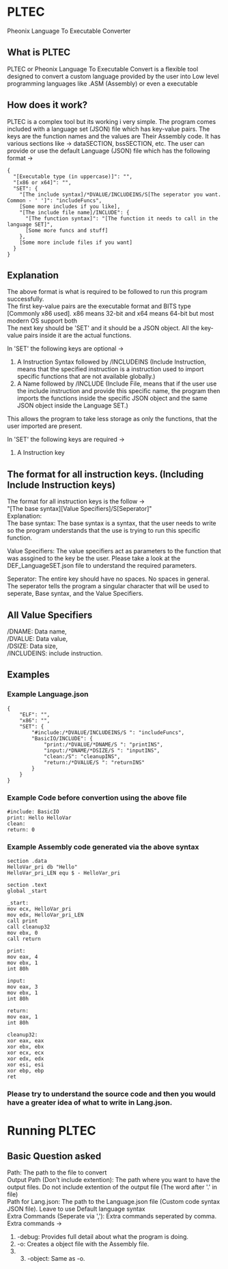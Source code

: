# PLTEC
Pheonix Language To Executable Converter

## What is PLTEC
PLTEC or Pheonix Language To Executable Convert is a flexible tool designed to convert a custom language provided by the user into Low level programming languages like .ASM (Assembly) or even a executable

## How does it work?
PLTEC is a complex tool but its working i very simple. The program comes included with a language set (JSON) file which has key-value pairs. The keys are the function names and the values are Their Assembly code. It has various sections like -> dataSECTION, bssSECTION, etc. The user can provide or use the default Language (JSON) file which has the following format -> 

    {
      "[Executable type (in uppercase)]": "",
      "[x86 or x64]": "",
      "SET": {
        "[The include syntax]/*DVALUE/INCLUDEINS/S[The seperator you want. Common - ' ']": "includeFuncs",
        [Some more includes if you like],
        "[The include file name]/INCLUDE": {
          "[The function syntax]": "[The function it needs to call in the language SET]",
          [Some more funcs and stuff]
        },
        [Some more include files if you want]
      }
    }

## Explanation
The above format is what is required to be followed to run this program successfully. \
The first key-value pairs are the executable format and BITS type [Commonly x86 used]. x86 means 32-bit and x64 means 64-bit but most modern OS support both \
The next key should be 'SET' and it should be a JSON object. All the key-value pairs inside it are the actual functions. 

In 'SET' the following keys are optional -> 
1. A Instruction Syntax followed by /INCLUDEINS (Include Instruction, means that the specified instruction is a instruction used to import specific functions that are not available globally.) 
2. A Name followed by /INCLUDE (Include File, means that if the user use the include instruction and provide this specific name, the program then imports the functions inside the specific JSON object and the same JSON object inside the Language SET.) 

This allows the program to take less storage as only the functions, that the user imported are present. 

In 'SET' the following keys are required -> 
1. A Instruction key 

## The format for all instruction keys. (Including Include Instruction keys)
The format for all instruction keys is the follow -> \
"[The base syntax][Value Specifiers]/S[Seperator]" \
Explanation: \
The base syntax: The base syntax is a syntax, that the user needs to write so the program understands that the use is trying to run this specific function. 

Value Specifiers: The value specifiers act as parameters to the function that was assgined to the key be the user. Please take a look at the DEF_LanguageSET.json file to understand the required parameters. 

Seperator: The entire key should have no spaces. No spaces in general. The seperator tells the program a singular character that will be used to seperate, Base syntax, and the Value Specifiers. 

## All Value Specifiers
/DNAME: Data name, \
/DVALUE: Data value, \
/DSIZE: Data size, \
/INCLUDEINS: include instruction. 

## Examples
### Example Language.json
    {
        "ELF": "",
        "x86": "",
        "SET": {
            "#include:/*DVALUE/INCLUDEINS/S ": "includeFuncs",
            "BasicIO/INCLUDE": {
                "print:/*DVALUE/*DNAME/S ": "printINS",
                "input:/*DNAME/*DSIZE/S ": "inputINS",
                "clean:/S": "cleanupINS",
                "return:/*DVALUE/S ": "returnINS"
            }
        }
    }

### Example Code before convertion using the above file

    #include: BasicIO
    print: Hello HelloVar
    clean:
    return: 0

### Example Assembly code generated via the above syntax

    section .data
    HelloVar_pri db "Hello"
    HelloVar_pri_LEN equ $ - HelloVar_pri
    
    section .text
    global _start
    
    _start:
    mov ecx, HelloVar_pri
    mov edx, HelloVar_pri_LEN
    call print
    call cleanup32
    mov ebx, 0
    call return
    
    print:
    mov eax, 4
    mov ebx, 1
    int 80h
    
    input:
    mov eax, 3
    mov ebx, 1
    int 80h
    
    return:
    mov eax, 1
    int 80h
    
    cleanup32:
    xor eax, eax
    xor ebx, ebx
    xor ecx, ecx
    xor edx, edx
    xor esi, esi
    xor ebp, ebp
    ret

### Please try to understand the source code and then you would have a greater idea of what to write in Lang.json.

# Running PLTEC
## Basic Question asked

Path: The path to the file to convert \
Output Path (Don't include extention): The path where you want to have the output files. Do not include extention of the output file (The word after '.' in file) \
Path for Lang.json: The path to the Language.json file (Custom code syntax JSON file). Leave to use Default language syntax \
Extra Commands (Seperate via ','): Extra commands seperated by comma. Extra commands ->
1. -debug: Provides full detail about what the program is doing.
2. -o: Creates a object file with the Assembly file.
3. 3. -object: Same as -o.
